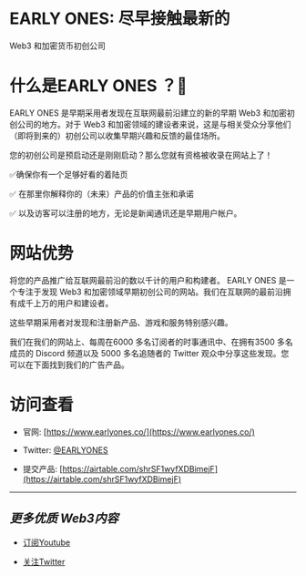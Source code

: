 # EARLY ONES:  尽早接触最新的
Web3 和加密货币初创公司

# 什么是EARLY ONES ？👀

EARLY ONES 是早期采用者发现在互联网最前沿建立的新的早期 Web3 和加密初创公司的地方。对于 Web3 和加密领域的建设者来说，这是与相关受众分享他们（即将到来的）初创公司以收集早期兴趣和反馈的最佳场所。


您的初创公司是预启动还是刚刚启动？那么您就有资格被收录在网站上了！

‍✅确保你有一个足够好看的着陆页

✅ 在那里你解释你的（未来）产品的价值主张和承诺

✅ 以及访客可以注册的地方，无论是新闻通讯还是早期用户帐户。



# 网站优势

将您的产品推广给互联网最前沿的数以千计的用户和构建者。
EARLY ONES 是一个专注于发现 Web3 和加密领域早期初创公司的网站。我们在互联网的最前沿拥有成千上万的用户和建设者。

这些早期采用者对发现和注册新产品、游戏和服务特别感兴趣。

我们在我们的网站上、每周在6000 多名订阅者的时事通讯中、在拥有3500 多名成员的 Discord 频道以及 5000 多名追随者的 Twitter 观众中分享这些发现。您可以在下面找到我们的广告产品。


# 访问查看

- 官网:  [https://www.earlyones.co/](https://www.earlyones.co/)

- Twitter:  [@EARLYONES](https://twitter.com/EARLYONES)

- 提交产品: [https://airtable.com/shrSF1wyfXDBimejF](https://airtable.com/shrSF1wyfXDBimejF)



---

## *更多优质 Web3内容*

- [订阅Youtube](https://www.youtube.com/channel/UCDrmDcLjnmIQk-xtNuJ42Sw)

- [关注Twitter](https://twitter.com/AntCaveClub)





